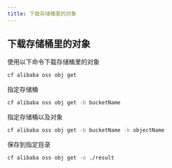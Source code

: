 ```yaml
---
title: 下载存储桶里的对象
---
```


## 下载存储桶里的对象

使用以下命令下载存储桶里的对象

```bash
cf alibaba oss obj get
```

指定存储桶

```bash
cf alibaba oss obj get -b bucketName
```

指定存储桶以及对象

```bash
cf alibaba oss obj get -b bucketName -k objectName
```

保存到指定目录

```bash
cf alibaba oss obj get -o ./result
```

<Vssue />

<script>
export default {
    mounted () {
      this.$page.lastUpdated = "2022年9月7日"
    }
  }
</script>

